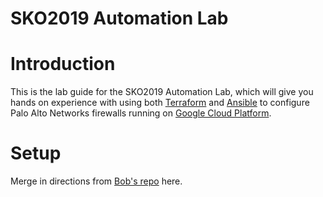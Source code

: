 <h1>SKO2019 Automation Lab</h1>

# Introduction

This is the lab guide for the SKO2019 Automation Lab, which will give you hands 
on experience with using both [Terraform](https://www.terraform.io) and 
[Ansible](https://www.ansible.com) to configure Palo Alto 
Networks firewalls running on [Google Cloud Platform](https://cloud.google.com).

# Setup

Merge in directions from [Bob's 
repo](https://github.com/stealthllama/sko19-automation-lab) here.